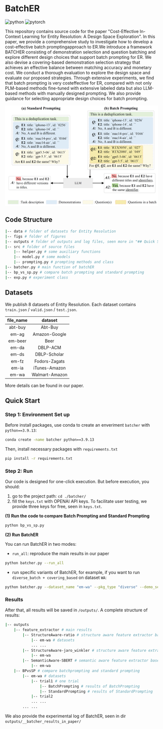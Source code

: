 # BatchER

![python](https://img.shields.io/badge/python-3.9.13-blue)
![pytorch](https://img.shields.io/badge/pytorch-2.0.1-brightgreen)

This repository contains source code for the paper "Cost-Effective In-Context Learning for Entity Resolution: A Design Space Exploration". In this paper, we provide a comprehensive study to investigate how to develop a cost-effective batch promptingapproach to ER.We introduce a framework BATCHER consisting of demonstration selection and question batching and explore different design choices that support batch prompting for ER. We also devise a covering-based demonstration selection strategy that achieves an effective balance between matching accuracy and monetary cost. We conduct a thorough evaluation to explore the design space and evaluate our proposed strategies. Through extensive experiments, we find that batch prompting is very costeffective for ER, compared with not only PLM-based methods fine-tuned with extensive labeled data but also LLM-based methods with manually designed prompting. We also provide guidance for selecting appropriate design choices for batch prompting.

<img src="figs/intro_fig.png" width="820" />

## Code Structure

```sh
|-- data # folder of datasets for Entity Resolution
|-- figs # folder of figures
|-- outputs # folder of outputs and log files, seen more in "## Quick Start / ### Results"
|-- src # folder of source files
    |-- helper.py # some auxiliary functions
    |-- model.py # some models
    |-- prompting.py # prompting methods and class
|-- batcher.py # main function of batchER
|-- bp_vs_sp.py # compare batch prompting and standard prompting
|-- exp.py # experiment class
```

## Datasets

We publish 8 datasets of Entity Resolution. Each dataset contains `train.json` / `valid.json` / `test.json`.

file_name | dataset
:----------:|:----------:
abt-buy | Abt-Buy
em-ag | Amazon-Google
em-beer | Beer
em-da | DBLP-ACM
em-ds | DBLP-Scholar
em-fz | Fodors-Zagats
em-ia | iTunes-Amazon
em-wa | Walmart-Amazon

More details can be found in our paper.

## Quick Start

### Step 1: Environment Set up

Before install packages, use conda to create an enveriment `batcher` with `python==3.9.13`:

```bash
conda create -name batcher python==3.9.13
```

Then, install necessary packages with `requirements.txt`

```bash
pip install -r requirements.txt
```

### Step 2: Run

Our code is designed for one-click execution. But before execution, you should: 

1. go to the project path: `cd ./batcher/`
2. fill the `keys.txt` with OPENAI API keys. To facilitate user testing, we provide three keys for free, seen in `keys.txt`.

**(1) Run the code to compare Batch Prompting and Standard Prompting**

```bash
python bp_vs_sp.py
```

**(2) Run BatchER**

You can run BatchER in two modes:

- `run_all`: reproduce the main results in our paper

```bash
python batcher.py --run_all
```

- run specific variants of BatchER, for example, if you want to run `diverse_batch + covering_based` on dataset `WA`:

```bash
python batcher.py --dataset_name "em-wa" --pkg_type "diverse" --demo_selection "covering"
```

### Results

After that, all results will be saved in `/outputs/`. A complete structure of results:

```sh
|-- outputs
    |-- feature_extractor # main results
        |-- StructureAware-ratio # structure aware feature extractor based on Levenshtein Ratio
            |-- em-wa # datasets
            ... ...
        |-- StructureAware-jaro_winkler # structure aware feature extractor based on jw similarity
            |-- em-wa
        |-- SemanticAware-SBERT # semantic aware feature extractor based on SBERT embedding
            |-- em-wa
    |-- BPvsSP # compare batchprompting and standard prompting
        |-- em-wa # datasets
            |-- trial1 # one trial
                |-- BatchPrompting # results of BatchPrompting
                |-- StandardPrompting # results of StandardPrompting
            |-- trial2
            ... ...
        ... ...
```

We also provide the experimental log of BatchER, seen in dir `outputs/__batcher_results_in_paper/`